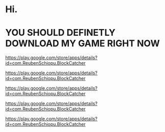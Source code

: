 <!---
MangoCoder360/MangoCoder360 is a ✨ special ✨ repository because its `README.md` (this file) appears on your GitHub profile.
You can click the Preview link to take a look at your changes.
--->
# Hi.
# YOU SHOULD DEFINETLY DOWNLOAD MY GAME RIGHT NOW

https://play.google.com/store/apps/details?id=com.ReubenSchiopu.BlockCatcher

https://play.google.com/store/apps/details?id=com.ReubenSchiopu.BlockCatcher

https://play.google.com/store/apps/details?id=com.ReubenSchiopu.BlockCatcher

https://play.google.com/store/apps/details?id=com.ReubenSchiopu.BlockCatcher

https://play.google.com/store/apps/details?id=com.ReubenSchiopu.BlockCatcher
